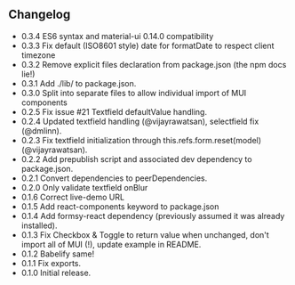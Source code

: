 ## Changelog

* 0.3.4 ES6 syntax and material-ui 0.14.0 compatibility
* 0.3.3 Fix default (ISO8601 style) date for formatDate to respect client timezone
* 0.3.2 Remove explicit files declaration from package.json (the npm docs lie!)
* 0.3.1 Add ./lib/ to package.json.
* 0.3.0 Split into separate files to allow individual import of MUI components
* 0.2.5 Fix issue #21 Textfield defaultValue handling.
* 0.2.4 Updated textfield handling (@vijayrawatsan), selectfield fix (@dmlinn).
* 0.2.3 Fix textfield initialization through this.refs.form.reset(model) (@vijayrawatsan).
* 0.2.2 Add prepublish script and associated dev dependency to package.json.
* 0.2.1 Convert dependencies to peerDependencies.
* 0.2.0 Only validate textfield onBlur
* 0.1.6 Correct live-demo URL
* 0.1.5 Add react-components keyword to package.json
* 0.1.4 Add formsy-react dependency (previously assumed it was already installed).
* 0.1.3 Fix Checkbox & Toggle to return value when unchanged, don't import all of MUI (!), update example in README.
* 0.1.2 Babelify same!
* 0.1.1 Fix exports.
* 0.1.0 Initial release.
